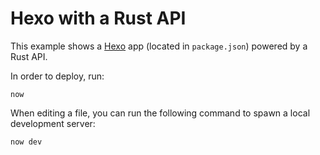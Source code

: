 # Hexo with a Rust API

This example shows a [Hexo](https://hexo.io/) app (located in `package.json`) powered by a Rust API.

In order to deploy, run:

```
now
```

When editing a file, you can run the following command to spawn a local development server:

```
now dev
```
